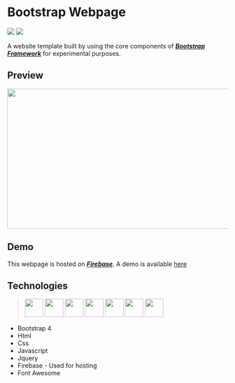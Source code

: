 # Bootstrap Webpage
<a href="https://bootstrap-webpage.web.app"><img src="https://img.shields.io/static/v1?style=flat&logo=Firebase&label=Hosted&message=Firebase&color=orange"/></a>
<a href="getbootstrap.com"><img src="https://img.shields.io/static/v1?style=flat&logo=Bootstrap&label=Bootstrap&message=4.4.1&color=green"/></a>

A website template built by using the core components of [***Bootstrap Framework***](https://getbootstrap.com/) for experimental purposes.

## Preview
<img width="640" height="320" src="https://raw.githubusercontent.com/neemiassgc/front-end/main/bootstrap-basics/screenshot.png"/>

## Demo
This webpage is hosted on [***Firebase***](https://firebase.google.com). A demo is available [here](https://bootstrap-webpage.web.app)

## Technologies

> <img height="42" width="42" src="https://static-content-c7a9e.firebaseapp.com/icons/svg/html5.svg">
> <img height="42" width="42" src="https://static-content-c7a9e.firebaseapp.com/icons/svg/css3.svg"> 
> <img height="42" width="42" src="https://static-content-c7a9e.firebaseapp.com/icons/svg/javascript.svg">
> <img height="42" width="42" src="https://static-content-c7a9e.firebaseapp.com/icons/svg/bootstrap.svg">
> <img height="42" width="42" src="https://static-content-c7a9e.firebaseapp.com/icons/svg/jquery.svg">
> <img height="42" width="42" src="https://static-content-c7a9e.firebaseapp.com/icons/svg/firebase.svg">
> <img height="42" width="42" src="https://static-content-c7a9e.firebaseapp.com/icons/svg/fontawesome.svg">

- Bootstrap 4
- Html
- Css
- Javascript
- Jquery
- Firebase - Used for hosting
- Font Awesome
